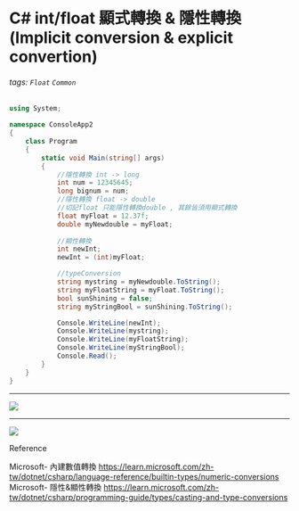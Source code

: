 # C# int/float 顯式轉換 & 隱性轉換 (Implicit conversion & explicit convertion)

###### tags: `Float` `Common` 


``` csharp
using System;

namespace ConsoleApp2
{
    class Program
    {
        static void Main(string[] args)
        {
            //隱性轉換 int -> long
            int num = 12345645;
            long bignum = num;
            //隱性轉換 float -> double
            //切記float 只能隱性轉換double , 其餘皆須用顯式轉換
            float myFloat = 12.37f;
            double myNewdouble = myFloat;
        
            //顯性轉換
            int newInt;
            newInt = (int)myFloat;

            //typeConversion
            string mystring = myNewdouble.ToString();
            string myFloatString = myFloat.ToString();
            bool sunShining = false;
            string myStringBool = sunShining.ToString();

            Console.WriteLine(newInt);
            Console.WriteLine(mystring);
            Console.WriteLine(myFloatString);
            Console.WriteLine(myStringBool);
            Console.Read();
        }
    }
}
```


---

![](https://i.imgur.com/Urhqvgf.png)


---

![](https://i.imgur.com/CaZEMsz.png)





Reference

Microsoft- 內建數值轉換
https://learn.microsoft.com/zh-tw/dotnet/csharp/language-reference/builtin-types/numeric-conversions
Microsoft- 隱性&顯性轉換
https://learn.microsoft.com/zh-tw/dotnet/csharp/programming-guide/types/casting-and-type-conversions